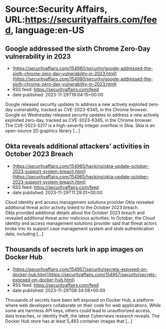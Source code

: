 # Source:Security Affairs, URL:https://securityaffairs.com/feed, language:en-US

## Google addressed the sixth Chrome Zero-Day vulnerability in 2023
 - [https://securityaffairs.com/154980/security/google-addressed-the-sixth-chrome-zero-day-vulnerability-in-2023.html](https://securityaffairs.com/154980/security/google-addressed-the-sixth-chrome-zero-day-vulnerability-in-2023.html)
 - RSS feed: https://securityaffairs.com/feed
 - date published: 2023-11-29T19:04:15+00:00

Google released security updates to address a new actively exploited zero-day vulnerability, tracked as CVE-2023-6345, in the Chrome browser. Google on Wednesday released security updates to address a new actively exploited zero-day, tracked as CVE-2023-6345, in the Chrome browser. The CVE-2023-5217 is a high-severity integer overflow in Skia. Skia is an open-source 2D graphics library [&#8230;]

## Okta reveals additional attackers’ activities in October 2023 Breach
 - [https://securityaffairs.com/154965/hacking/okta-update-october-2023-support-system-breach.html](https://securityaffairs.com/154965/hacking/okta-update-october-2023-support-system-breach.html)
 - RSS feed: https://securityaffairs.com/feed
 - date published: 2023-11-29T11:29:01+00:00

Cloud identity and access management solutions provider Okta revealed additional threat actor activity linked to the October 2023 breach. Okta provided additional details about the October 2023 breach and revealed additional threat actor malicious activities. In October, the Cloud identity and access management solutions provider said that threat actors broke into its support case management system and stole authentication data, including [&#8230;]

## Thousands of secrets lurk in app images on Docker Hub
 - [https://securityaffairs.com/154957/security/secrets-exposed-on-docker-hub.html](https://securityaffairs.com/154957/security/secrets-exposed-on-docker-hub.html)
 - RSS feed: https://securityaffairs.com/feed
 - date published: 2023-11-29T08:34:08+00:00

Thousands of secrets have been left exposed on Docker Hub, a platform where web developers collaborate on their code for web applications. While some are harmless API keys, others could lead to unauthorized access, data breaches, or identity theft, the latest Cybernews research reveals. The Docker Hub store has at least 5,493 container images that [&#8230;]

